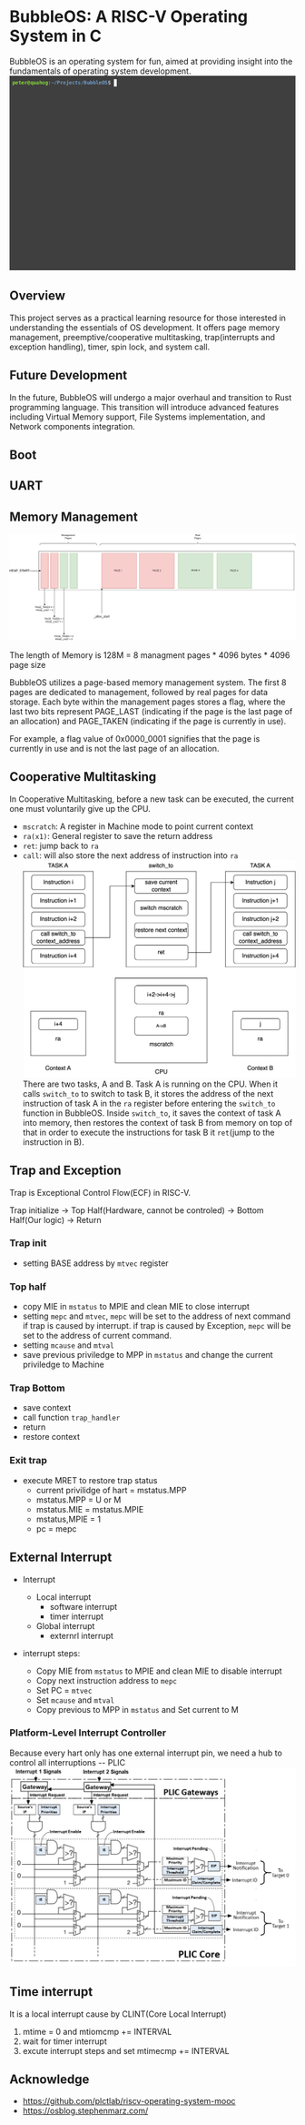 # BubbleOS: A RISC-V Operating System in C

BubbleOS is an operating system for fun, aimed at providing insight into the fundamentals of operating system development.
![os](.github/os.gif)
## Overview
This project serves as a practical learning resource for those interested in understanding the essentials of OS development. It offers page memory management, preemptive/cooperative multitasking, trap(interrupts and exception handling), timer, spin lock, and system call.

## Future Development
In the future, BubbleOS will undergo a major overhaul and transition to Rust programming language. This transition will introduce advanced features including Virtual Memory support, File Systems implementation, and Network components integration.
## Boot

## UART

## Memory Management
![Memory Management](.github/memory_management.png)

The length of Memory is 128M = 8 managment pages * 4096 bytes * 4096 page size

BubbleOS utilizes a page-based memory management system. The first 8 pages are dedicated to management, followed by real pages for data storage. Each byte within the management pages stores a flag, where the last two bits represent PAGE_LAST (indicating if the page is the last page of an allocation) and PAGE_TAKEN (indicating if the page is currently in use).

For example, a flag value of 0x0000_0001 signifies that the page is currently in use and is not the last page of an allocation.

## Cooperative Multitasking


In Cooperative Multitasking, before a new task can be executed, the current one must voluntarily give up the CPU.

* `mscratch`: A register in Machine mode to point current context
* `ra(x1)`: General register to save the return address
* `ret`: jump back to `ra`
* `call`: will also store the next address of instruction into `ra`
![cooperative](.github/cooperative.png)
There are two tasks, A and B. Task A is running on the CPU. When it calls `switch_to` to switch to task B, it stores the address of the next instruction of task A in the `ra` register before entering the `switch_to` function in BubbleOS. Inside `switch_to`, it saves the context of task A into memory, then restores the context of task B from memory on top of that in order to execute the instructions for task B it `ret`(jump to the instruction in B).

## Trap and Exception
Trap is Exceptional Control Flow(ECF) in RISC-V.

Trap initialize -> Top Half(Hardware, cannot be controled) -> Bottom Half(Our logic) -> Return

### Trap init
  * setting BASE address by `mtvec` register
### Top half
* copy MIE in `mstatus` to MPIE and clean MIE to close interrupt
* setting `mepc` and `mtvec`,  `mepc` will be set to the address of next command if trap is caused by interrupt. if trap is caused by Exception, `mepc` will be set to the address of current command.
* setting `mcause` and `mtval`
* save previous priviledge to MPP in `mstatus` and change the current priviledge to Machine
### Trap Bottom
* save context
* call function `trap_handler`
* return
* restore context

### Exit trap
* execute MRET to restore trap status
  * current privilidge of hart = mstatus.MPP
  * mstatus.MPP = U or M
  * mstatus.MIE = mstatus.MPIE
  * mstatus,MPIE = 1
  * pc = mepc

## External Interrupt
* Interrupt
  * Local interrupt
    * software interrupt
    * timer interrupt
  * Global interrupt
    * externrl interrupt


* interrupt steps:
  * Copy MIE from `mstatus` to MPIE and clean MIE to disable interrupt
  * Copy next instruction address to `mepc`
  * Set PC = `mtvec`
  * Set `mcause` and `mtval`
  * Copy previous to MPP in `mstatus` and Set current to M
  
### Platform-Level Interrupt Controller
Because every hart only has one external interrupt pin, we need a hub to control all interruptions -- PLIC
![PLIC](.github/PLICArch.jpg)
## Time interrupt
It is a local interrupt cause by CLINT(Core Local Interrupt)
1. mtime = 0 and mtiomcmp += INTERVAL
2. wait for timer interrupt
3. excute interrupt steps and set mtimecmp += INTERVAL

## Acknowledge
* https://github.com/plctlab/riscv-operating-system-mooc
* https://osblog.stephenmarz.com/
